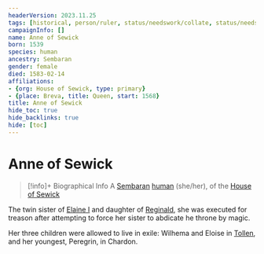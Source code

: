 ```yaml
---
headerVersion: 2023.11.25
tags: [historical, person/ruler, status/needswork/collate, status/needswork/notes]
campaignInfo: []
name: Anne of Sewick
born: 1539
species: human
ancestry: Sembaran
gender: female
died: 1583-02-14
affiliations:
- {org: House of Sewick, type: primary}
- {place: Breva, title: Queen, start: 1568}
title: Anne of Sewick
hide_toc: true
hide_backlinks: true
hide: [toc]
---
```

# Anne of Sewick
>[!info]+ Biographical Info
> A [Sembaran](<../../../gazetteer/greater-sembara/sembara/sembara.md>) [human](<../../../species/humans/humans.md>) (she/her), of the [House of Sewick](<../../../groups/sembaran-noble-houses/house-of-sewick.md>)
> 
> 

The twin sister of [Elaine I](<./elaine-i.md>) and daughter of [Reginald](<./reginald.md>), she was executed for treason after attempting to force her sister to abdicate he throne by magic.

Her three children were allowed to live in exile: Wilhema and Eloise in [Tollen](<../../../gazetteer/western-green-sea/tollen/tollen.md>), and her youngest, Peregrin, in Chardon.


